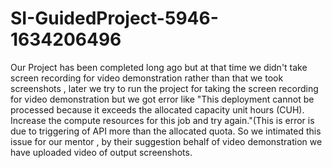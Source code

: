 # SI-GuidedProject-5946-1634206496
Our Project has been completed long ago but at that time we didn't take screen recording for video demonstration rather than that we took screenshots , later we try to run the project for taking the screen recording for video demonstration but we got error like 
"This deployment cannot be processed because it exceeds the allocated capacity unit hours (CUH). Increase the compute resources for this job and try again."(This is error is due to triggering of API more than the allocated quota.
So we intimated this issue for our mentor , by their suggestion behalf of video demonstration we have uploaded video of output screenshots. 
